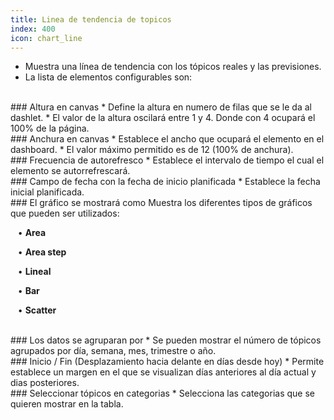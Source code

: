 ```yaml
---
title: Linea de tendencia de topicos
index: 400
icon: chart_line
---
```

* Muestra una línea de tendencia con los tópicos reales y las previsiones.
* La lista de elementos configurables son:

<br />
### Altura en canvas
* Define la altura en numero de filas que se le da al dashlet.
* El valor de la altura oscilará entre 1 y 4. Donde con 4 ocupará el 100% de la página.

<br />
### Anchura en canvas
* Establece el ancho que ocupará el elemento en el dashboard.
* El valor máximo permitido es de 12 (100% de anchura).

<br/>
### Frecuencia de autorefresco
* Establece el intervalo de tiempo el cual el elemento se autorrefrescará.


<br />
### Campo de fecha con la fecha de inicio planificada
* Establece la fecha inicial planificada.

<br />
### El gráfico se mostrará como
Muestra los diferentes tipos de gráficos que pueden ser utilizados: <br />

&nbsp; &nbsp;• **Area** <br />

&nbsp; &nbsp;• **Area step** <br />

&nbsp; &nbsp;• **Lineal** <br />

&nbsp; &nbsp;• **Bar** <br />

&nbsp; &nbsp;• **Scatter**

<br />
### Los datos se agruparan por
* Se pueden mostrar el número de tópicos agrupados por día, semana, mes, trimestre o año.

<br />
### Inicio / Fin (Desplazamiento hacia delante en días desde hoy)
* Permite establece un margen en el que se visualizan días anteriores al día actual y dias posteriores.

<br />
### Seleccionar tópicos en categorias
* Selecciona las categorias que se quieren mostrar en la tabla.